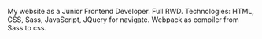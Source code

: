 My website as a Junior Frontend Developer. Full RWD.
Technologies: HTML, CSS, Sass, JavaScript, JQuery for navigate. Webpack as compiler from Sass to css.
